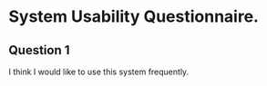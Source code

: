 # System Usability Questionnaire.

## Question 1

I think I would like to use this system frequently.

